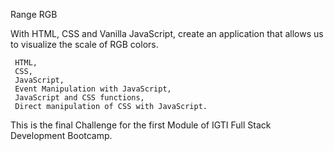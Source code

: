 Range RGB

With HTML, CSS and Vanilla JavaScript, create an application that allows us to visualize the scale of RGB colors.

     HTML,
     CSS,
     JavaScript,
     Event Manipulation with JavaScript,
     JavaScript and CSS functions,
     Direct manipulation of CSS with JavaScript.

This is the final Challenge for the first Module of IGTI Full Stack Development Bootcamp.




